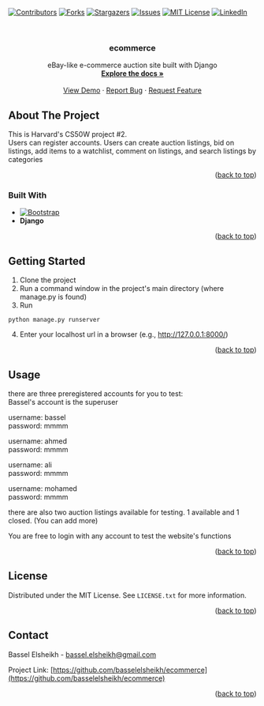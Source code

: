 <!-- Improved compatibility of back to top link: See: https://github.com/othneildrew/Best-README-Template/pull/73 -->
<a name="readme-top"></a>
<!--
*** Thanks for checking out the Best-README-Template. If you have a suggestion
*** that would make this better, please fork the repo and create a pull request
*** or simply open an issue with the tag "enhancement".
*** Don't forget to give the project a star!
*** Thanks again! Now go create something AMAZING! :D
-->



<!-- PROJECT SHIELDS -->
<!--
*** I'm using markdown "reference style" links for readability.
*** Reference links are enclosed in brackets [ ] instead of parentheses ( ).
*** See the bottom of this document for the declaration of the reference variables
*** for contributors-url, forks-url, etc. This is an optional, concise syntax you may use.
*** https://www.markdownguide.org/basic-syntax/#reference-style-links
-->
[![Contributors][contributors-shield]][contributors-url]
[![Forks][forks-shield]][forks-url]
[![Stargazers][stars-shield]][stars-url]
[![Issues][issues-shield]][issues-url]
[![MIT License][license-shield]][license-url]
[![LinkedIn][linkedin-shield]][linkedin-url]



<!-- PROJECT LOGO -->
<br />
<div align="center">

<h3 align="center">ecommerce</h3>

  <p align="center">
    eBay-like e-commerce auction site built with Django
    <br />
    <a href="https://github.com/basselelsheikh/ecommerce"><strong>Explore the docs »</strong></a>
    <br />
    <br />
    <a href="https://github.com/basselelsheikh/ecommerce">View Demo</a>
    ·
    <a href="https://github.com/basselelsheikh/ecommerce/issues">Report Bug</a>
    ·
    <a href="https://github.com/basselelsheikh/ecommerce/issues">Request Feature</a>
  </p>
</div>


<!-- ABOUT THE PROJECT -->
## About The Project

This is Harvard's CS50W project #2. <br/>
Users can register accounts. 
Users can create auction listings, bid on listings, add items to a watchlist, comment on listings, and search
listings by categories

<p align="right">(<a href="#readme-top">back to top</a>)</p>


### Built With


* [![Bootstrap][Bootstrap.com]][Bootstrap-url]
* **Django**


<p align="right">(<a href="#readme-top">back to top</a>)</p>



<!-- GETTING STARTED -->
## Getting Started

1. Clone the project
2. Run a command window in the project's main directory (where manage.py is found)
3. Run
```
python manage.py runserver
```
4. Enter your localhost url in a browser (e.g., http://127.0.0.1:8000/)


<p align="right">(<a href="#readme-top">back to top</a>)</p>



<!-- USAGE EXAMPLES -->
## Usage

there are three preregistered accounts for you to test: </br>
Bassel's account is the superuser </br>

username: bassel </br>
password: mmmm

username: ahmed </br>
password: mmmm

username: ali </br>
password: mmmm

username: mohamed </br>
password: mmmm

there are also two auction listings available for testing. 1 available and 1 closed. (You can add more) </br>

You are free to login with any account to test the website's functions </br>


<p align="right">(<a href="#readme-top">back to top</a>)</p>

<!-- LICENSE -->
## License

Distributed under the MIT License. See `LICENSE.txt` for more information.

<p align="right">(<a href="#readme-top">back to top</a>)</p>



<!-- CONTACT -->
## Contact

Bassel Elsheikh  - bassel.elsheikh@gmail.com

Project Link: [https://github.com/basselelsheikh/ecommerce](https://github.com/basselelsheikh/ecommerce)

<p align="right">(<a href="#readme-top">back to top</a>)</p>



<!-- MARKDOWN LINKS & IMAGES -->
<!-- https://www.markdownguide.org/basic-syntax/#reference-style-links -->
[contributors-shield]: https://img.shields.io/github/contributors/basselelsheikh/ecommerce.svg?style=for-the-badge
[contributors-url]: https://github.com/basselelsheikh/ecommerce/graphs/contributors
[forks-shield]: https://img.shields.io/github/forks/basselelsheikh/ecommerce.svg?style=for-the-badge
[forks-url]: https://github.com/basselelsheikh/ecommerce/network/members
[stars-shield]: https://img.shields.io/github/stars/basselelsheikh/ecommerce.svg?style=for-the-badge
[stars-url]: https://github.com/basselelsheikh/ecommerce/stargazers
[issues-shield]: https://img.shields.io/github/issues/basselelsheikh/ecommerce.svg?style=for-the-badge
[issues-url]: https://github.com/basselelsheikh/ecommerce/issues
[license-shield]: https://img.shields.io/github/license/basselelsheikh/ecommerce.svg?style=for-the-badge
[license-url]: https://github.com/basselelsheikh/ecommerce/blob/master/LICENSE.txt
[linkedin-shield]: https://img.shields.io/badge/-LinkedIn-black.svg?style=for-the-badge&logo=linkedin&colorB=555
[linkedin-url]: https://linkedin.com/in/bassel-el-sheikh
[product-screenshot]: images/screenshot.png
[Next.js]: https://img.shields.io/badge/next.js-000000?style=for-the-badge&logo=nextdotjs&logoColor=white
[Next-url]: https://nextjs.org/
[React.js]: https://img.shields.io/badge/React-20232A?style=for-the-badge&logo=react&logoColor=61DAFB
[React-url]: https://reactjs.org/
[Vue.js]: https://img.shields.io/badge/Vue.js-35495E?style=for-the-badge&logo=vuedotjs&logoColor=4FC08D
[Vue-url]: https://vuejs.org/
[Angular.io]: https://img.shields.io/badge/Angular-DD0031?style=for-the-badge&logo=angular&logoColor=white
[Angular-url]: https://angular.io/
[Svelte.dev]: https://img.shields.io/badge/Svelte-4A4A55?style=for-the-badge&logo=svelte&logoColor=FF3E00
[Svelte-url]: https://svelte.dev/
[Laravel.com]: https://img.shields.io/badge/Laravel-FF2D20?style=for-the-badge&logo=laravel&logoColor=white
[Laravel-url]: https://laravel.com
[Bootstrap.com]: https://img.shields.io/badge/Bootstrap-563D7C?style=for-the-badge&logo=bootstrap&logoColor=white
[Bootstrap-url]: https://getbootstrap.com
[JQuery.com]: https://img.shields.io/badge/jQuery-0769AD?style=for-the-badge&logo=jquery&logoColor=white
[JQuery-url]: https://jquery.com 